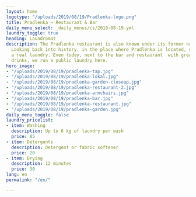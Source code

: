 ```yaml
---
layout: home
logotype: "/uploads/2019/08/19/Pradlenka-logo.png"
title: Pradlenka – Restaurant & Bar
daily_menu_select: _daily_menus/cs/2019-08-19.yml
laundry_toggle: true
heading: Laundromat
description: The Pradlenka restaurant is also known under its former name Wash Café.
  Looking back into history, in the place where Pradlenka is located, you will find
  a real laundry. Even today, next to the bar and restaurant  with great food and
  drinks, we run a public laundry here.
hero_image:
- "/uploads/2019/08/19/pradlenka-tap.jpg"
- "/uploads/2019/08/19/pradlenka-lokal.jpg"
- "/uploads/2019/08/19/pradlenka-garden-closeup.jpg"
- "/uploads/2019/08/19/pradlenka-restaurant-2.jpg"
- "/uploads/2019/08/19/pradlenka-armchairs.jpg"
- "/uploads/2019/08/19/pradlenka-bar.jpg"
- "/uploads/2019/08/19/pradlenka-restaurant.jpg"
- "/uploads/2019/08/19/pradlenka-garden.jpg"
daily_menu_toggle: false
laundry_pricelist:
- item: Washing
  description: Up to 6 kg of laundry per wash
  price: 85
- item: Detergents
  description: Detergent or fabric softener
  price: 20
- item: Drying
  description: 12 minutes
  price: 30
lang: en
permalink: "/en/"

---
```

